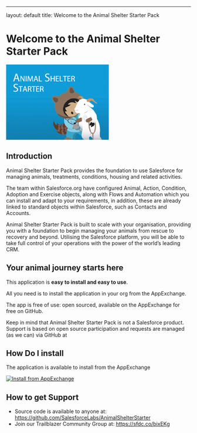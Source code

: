 ---
layout: default
title: Welcome to the Animal Shelter Starter Pack

# Welcome to the Animal Shelter Starter Pack

![Animal Shelter Starter Logo](./images/Animal_Shelter_Starter.png)

## Introduction

Animal Shelter Starter Pack provides the foundation to use Salesforce for managing animals, treatments, conditions, housing and related activities.

The team within Salesforce.org have configured Animal, Action, Condition, Adoption and Exercise objects, along with Flows and Automation which you can install and adapt to your requirements, in addition, these are already linked to standard objects within Salesforce, such as Contacts and Accounts.

Animal Shelter Starter Pack is built to scale with your organisation, providing you with a foundation to begin managing your animals from rescue to recovery and beyond. Utilising the Salesforce platform, you will be able to take full control of your operations with the power of the world’s leading CRM.

## Your animal journey starts here

This application is **easy to install and easy to use**.
 
All you need is to install the application in your org from the AppExchange.

The app is free of use: open sourced, available on the AppExchange for free on GitHub.

Keep in mind that Animal Shelter Starter Pack is not a Salesforce product.  Support is based on open source participation and requests are managed (as we can) via GitHub at <a href="https://github.com/SalesforceLabs/AnimalShelterStarter/issues"></a>

## How Do I install
The application is available to install from the AppExchange

<a href="https://sfdc.co/btyOTa"><img width="300" src="./assets/Install_from_AppExchange.png" alt="Install from AppExchange"></a><br/>

## How to get Support

- Source code is available to anyone at: https://github.com/SalesforceLabs/AnimalShelterStarter
- Join our Trailblazer Community Group at: https://sfdc.co/bixEKg




